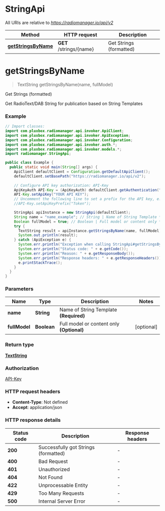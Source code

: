# StringApi

All URIs are relative to *https://radiomanager.io/api/v2*

| Method | HTTP request | Description |
|------------- | ------------- | -------------|
| [**getStringsByName**](StringApi.md#getStringsByName) | **GET** /strings/{name} | Get Strings (formatted) |


<a name="getStringsByName"></a>
# **getStringsByName**
> TextString getStringsByName(name, fullModel)

Get Strings (formatted)

Get RadioText/DAB String for publication based on String Templates

### Example
```java
// Import classes:
import com.pluxbox.radiomanager.api.invoker.ApiClient;
import com.pluxbox.radiomanager.api.invoker.ApiException;
import com.pluxbox.radiomanager.api.invoker.Configuration;
import com.pluxbox.radiomanager.api.invoker.auth.*;
import com.pluxbox.radiomanager.api.invoker.models.*;
import radiomanager.StringApi;

public class Example {
  public static void main(String[] args) {
    ApiClient defaultClient = Configuration.getDefaultApiClient();
    defaultClient.setBasePath("https://radiomanager.io/api/v2");
    
    // Configure API key authorization: API-Key
    ApiKeyAuth API-Key = (ApiKeyAuth) defaultClient.getAuthentication("API-Key");
    API-Key.setApiKey("YOUR API KEY");
    // Uncomment the following line to set a prefix for the API key, e.g. "Token" (defaults to null)
    //API-Key.setApiKeyPrefix("Token");

    StringApi apiInstance = new StringApi(defaultClient);
    String name = "name_example"; // String | Name of String Template **(Required)**
    Boolean fullModel = true; // Boolean | Full model or content only **(Optional)**
    try {
      TextString result = apiInstance.getStringsByName(name, fullModel);
      System.out.println(result);
    } catch (ApiException e) {
      System.err.println("Exception when calling StringApi#getStringsByName");
      System.err.println("Status code: " + e.getCode());
      System.err.println("Reason: " + e.getResponseBody());
      System.err.println("Response headers: " + e.getResponseHeaders());
      e.printStackTrace();
    }
  }
}
```

### Parameters

| Name | Type | Description  | Notes |
|------------- | ------------- | ------------- | -------------|
| **name** | **String**| Name of String Template **(Required)** | |
| **fullModel** | **Boolean**| Full model or content only **(Optional)** | [optional] |

### Return type

[**TextString**](TextString.md)

### Authorization

[API-Key](../README.md#API-Key)

### HTTP request headers

 - **Content-Type**: Not defined
 - **Accept**: application/json

### HTTP response details
| Status code | Description | Response headers |
|-------------|-------------|------------------|
| **200** | Successfully got Strings (formatted) |  -  |
| **400** | Bad Request |  -  |
| **401** | Unauthorized |  -  |
| **404** | Not Found |  -  |
| **422** | Unprocessable Entity |  -  |
| **429** | Too Many Requests |  -  |
| **500** | Internal Server Error |  -  |

